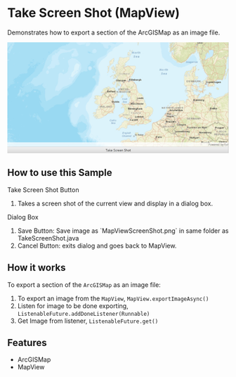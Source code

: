<h1>Take Screen Shot (MapView)</h1>

<p>Demonstrates how to export a section of the ArcGISMap as an image file.</p>

<p><img src="TakeScreenShot.PNG"/></p>

<h2>How to use this Sample</h2>

<p>Take Screen Shot Button</p>
<ol>
    <li>Takes a screen shot of the current view and display in a dialog box.</li>
</ol>

<p>Dialog Box</p>
<ol>
    <li>Save Button: Save image as `MapViewScreenShot.png` in same folder as TakeScreenShot.java</li>
    <li>Cancel Button: exits dialog and goes back to MapView.</li>
</ol>

<h2>How it works</h2>

<p>To export a section of the <code>ArcGISMap</code> as an image file:</p>

<ol>
    <li>To export an image from the <code>MapView</code>, <code>MapView.exportImageAsync()</code></li>
    <li>Listen for image to be done exporting, <code>ListenableFuture.addDoneListener(Runnable)</code></li>
    <li>Get Image from listener, <code>ListenableFuture.get()</code></li>
</ol>

<h2>Features</h2>

<ul>
    <li>ArcGISMap</li>
    <li>MapView</li>
</ul>

